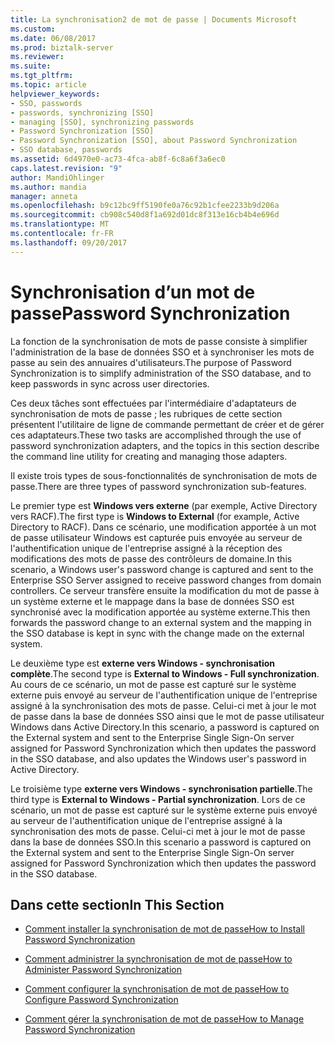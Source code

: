 ```yaml
---
title: La synchronisation2 de mot de passe | Documents Microsoft
ms.custom: 
ms.date: 06/08/2017
ms.prod: biztalk-server
ms.reviewer: 
ms.suite: 
ms.tgt_pltfrm: 
ms.topic: article
helpviewer_keywords:
- SSO, passwords
- passwords, synchronizing [SSO]
- managing [SSO], synchronizing passwords
- Password Synchronization [SSO]
- Password Synchronization [SSO], about Password Synchronization
- SSO database, passwords
ms.assetid: 6d4970e0-ac73-4fca-ab8f-6c8a6f3a6ec0
caps.latest.revision: "9"
author: MandiOhlinger
ms.author: mandia
manager: anneta
ms.openlocfilehash: b9c12bc9ff5190fe0a76c92b1cfee2233b9d206a
ms.sourcegitcommit: cb908c540d8f1a692d01dc8f313e16cb4b4e696d
ms.translationtype: MT
ms.contentlocale: fr-FR
ms.lasthandoff: 09/20/2017
---
```

# <a name="password-synchronization"></a><span data-ttu-id="ade51-102">Synchronisation d’un mot de passe</span><span class="sxs-lookup"><span data-stu-id="ade51-102">Password Synchronization</span></span>
<span data-ttu-id="ade51-103">La fonction de la synchronisation de mots de passe consiste à simplifier l'administration de la base de données SSO et à synchroniser les mots de passe au sein des annuaires d'utilisateurs.</span><span class="sxs-lookup"><span data-stu-id="ade51-103">The purpose of Password Synchronization is to simplify administration of the SSO database, and to keep passwords in sync across user directories.</span></span>  
  
 <span data-ttu-id="ade51-104">Ces deux tâches sont effectuées par l'intermédiaire d'adaptateurs de synchronisation de mots de passe ; les rubriques de cette section présentent l'utilitaire de ligne de commande permettant de créer et de gérer ces adaptateurs.</span><span class="sxs-lookup"><span data-stu-id="ade51-104">These two tasks are accomplished through the use of password synchronization adapters, and the topics in this section describe the command line utility for creating and managing those adapters.</span></span>  
  
 <span data-ttu-id="ade51-105">Il existe trois types de sous-fonctionnalités de synchronisation de mots de passe.</span><span class="sxs-lookup"><span data-stu-id="ade51-105">There are three types of password synchronization sub-features.</span></span>  
  
 <span data-ttu-id="ade51-106">Le premier type est **Windows vers externe** (par exemple, Active Directory vers RACF).</span><span class="sxs-lookup"><span data-stu-id="ade51-106">The first type is **Windows to External** (for example, Active Directory to RACF).</span></span> <span data-ttu-id="ade51-107">Dans ce scénario, une modification apportée à un mot de passe utilisateur Windows est capturée puis envoyée au serveur de l'authentification unique de l'entreprise assigné à la réception des modifications des mots de passe des contrôleurs de domaine.</span><span class="sxs-lookup"><span data-stu-id="ade51-107">In this scenario, a Windows user's password change is captured and sent to the Enterprise SSO Server assigned to receive password changes from domain controllers.</span></span> <span data-ttu-id="ade51-108">Ce serveur transfère ensuite la modification du mot de passe à un système externe et le mappage dans la base de données SSO est synchronisé avec la modification apportée au système externe.</span><span class="sxs-lookup"><span data-stu-id="ade51-108">This then forwards the password change to an external system and the mapping in the SSO database is kept in sync with the change made on the external system.</span></span>  
  
 <span data-ttu-id="ade51-109">Le deuxième type est **externe vers Windows - synchronisation complète**.</span><span class="sxs-lookup"><span data-stu-id="ade51-109">The second type is **External to Windows - Full synchronization**.</span></span> <span data-ttu-id="ade51-110">Au cours de ce scénario, un mot de passe est capturé sur le système externe puis envoyé au serveur de l'authentification unique de l'entreprise assigné à la synchronisation des mots de passe. Celui-ci met à jour le mot de passe dans la base de données SSO ainsi que le mot de passe utilisateur Windows dans Active Directory.</span><span class="sxs-lookup"><span data-stu-id="ade51-110">In this scenario, a password is captured on the External system and sent to the Enterprise Single Sign-On server assigned for Password Synchronization which then updates the password in the SSO database, and also updates the Windows user's password in Active Directory.</span></span>  
  
 <span data-ttu-id="ade51-111">Le troisième type **externe vers Windows - synchronisation partielle**.</span><span class="sxs-lookup"><span data-stu-id="ade51-111">The third type is **External to Windows - Partial synchronization**.</span></span> <span data-ttu-id="ade51-112">Lors de ce scénario, un mot de passe est capturé sur le système externe puis envoyé au serveur de l'authentification unique de l'entreprise assigné à la synchronisation des mots de passe. Celui-ci met à jour le mot de passe dans la base de données SSO.</span><span class="sxs-lookup"><span data-stu-id="ade51-112">In this scenario a password is captured on the External system and sent to the Enterprise Single Sign-On server assigned for Password Synchronization which then updates the password in the SSO database.</span></span>  
  
## <a name="in-this-section"></a><span data-ttu-id="ade51-113">Dans cette section</span><span class="sxs-lookup"><span data-stu-id="ade51-113">In This Section</span></span>  
  
-   [<span data-ttu-id="ade51-114">Comment installer la synchronisation de mot de passe</span><span class="sxs-lookup"><span data-stu-id="ade51-114">How to Install Password Synchronization</span></span>](../core/how-to-install-password-synchronization.md)  
  
-   [<span data-ttu-id="ade51-115">Comment administrer la synchronisation de mot de passe</span><span class="sxs-lookup"><span data-stu-id="ade51-115">How to Administer Password Synchronization</span></span>](../core/how-to-administer-password-synchronization.md)  
  
-   [<span data-ttu-id="ade51-116">Comment configurer la synchronisation de mot de passe</span><span class="sxs-lookup"><span data-stu-id="ade51-116">How to Configure Password Synchronization</span></span>](../core/how-to-configure-password-synchronization.md)  
  
-   [<span data-ttu-id="ade51-117">Comment gérer la synchronisation de mot de passe</span><span class="sxs-lookup"><span data-stu-id="ade51-117">How to Manage Password Synchronization</span></span>](../core/how-to-manage-password-synchronization.md)